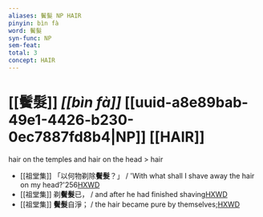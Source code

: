 ```yaml
---
aliases: 鬢髮 NP HAIR
pinyin: bìn fà
word: 鬢髮
syn-func: NP
sem-feat: 
total: 3
concept: HAIR 
---
```

# [[鬢髮]] *[[bìn fà]]*  [[uuid-a8e89bab-49e1-4426-b230-0ec7887fd8b4|NP]] [[HAIR]]
hair on the temples and hair on the head > hair
 - [[祖堂集]] 「以何物剃除**鬢髮**？」 / 'With what shall I shave away the hair on my head?'256[HXWD](https://hxwd.org/textview.html?location=KR6q0002_Yan_001-1020a.17)
 - [[祖堂集]] 剃**鬢髮**已， / and after he had finished shaving[HXWD](https://hxwd.org/textview.html?location=KR6q0002_Yan_001-1020a.21)
 - [[祖堂集]] **鬢髮**自淨； / the hair became pure by themselves;[HXWD](https://hxwd.org/textview.html?location=KR6q0002_Yan_001-1040a.11)
